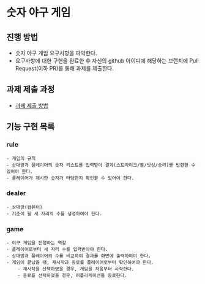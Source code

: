 # 숫자 야구 게임
## 진행 방법
* 숫자 야구 게임 요구사항을 파악한다.
* 요구사항에 대한 구현을 완료한 후 자신의 github 아이디에 해당하는 브랜치에 Pull Request(이하 PR)를 통해 과제를 제출한다.

## 과제 제출 과정
* [과제 제출 방법](https://github.com/next-step/nextstep-docs/tree/master/precourse)

## 기능 구현 목록
### rule
    - 게임의 규칙
    - 상대방과 플레이어의 숫자 리스트를 입력받아 결과(스트라이크/볼/낫싱/승리)를 반환할 수 있어야 한다.
    - 플레이어가 제시한 숫자가 타당한지 확인할 수 있어야 한다.

### dealer
    - 상대방(컴퓨터)
    - 기준이 될 세 자리의 수를 생성하여야 한다.

### game
    - 야구 게임을 진행하는 역할
    - 플레이어로부터 세 자리 수를 입력받아야 한다.
    - 상대방과 플레이어의 수를 비교하여 결과를 화면에 출력하여야 한다.
    - 게임이 끝났을 때, 재시작과 종료를 플레이어로부터 확인하여야 한다.
        - 재시작을 선택하였을 경우, 게임을 처음부터 시작한다.
        - 종료를 선택하였을 경우, 어플리케이션을 종료한다.    
